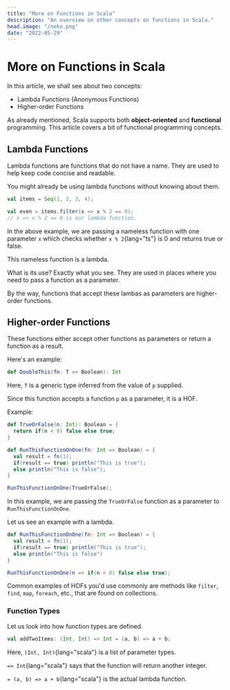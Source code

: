 ```yaml
---
title: "More on Functions in Scala"
description: "An overview on other concepts on functions in Scala."
head.image: "/neko.png"
date: "2022-05-29"
---
```


# More on Functions in Scala

In this article, we shall see about two concepts:

- Lambda Functions (Anonymous Functions)
- Higher-order Functions

As already mentioned, Scala supports both **object-oriented** and **functional** programming.
This article covers a bit of functional programming concepts.

## Lambda Functions

Lambda functions are functions that do not have a name. They are used to
help keep code concise and readable.

You might already be using lambda functions without knowing about them.

```scala
val items = Seq(1, 2, 3, 4);

val even = items.filter(x => x % 2 == 0); 
// x => x % 2 == 0 is our lambda function.
```

In the above example, we are passing a nameless function with one parameter
`x` which checks whether `x % 2`{lang="ts"} is 0 and returns true or false.

This nameless function is a lambda.

What is its use? Exactly what you see. They are used in places where you
need to pass a function as a parameter.

By the way, functions that accept these lambas as parameters are
higher-order functions.

## Higher-order Functions

These functions either accept other functions as parameters or return a function
as a result.

Here's an example:

```scala
def DoubleThis(fn: T => Boolean): Int
```

Here, `T` is a generic type inferred from the value of `p` supplied.

Since this function accepts a function `p` as a parameter, it is a HOF.

Example:

```scala
def TrueOrFalse(n: Int): Boolean = {
  return if(n < 0) false else true;
}

def RunThisFunctionOnOne(fn: Int => Boolean) = {
  val result = fn(1);
  if(result == true) println("This is true");
  else println("This is false");
}

RunThisFunctionOnOne(TrueOrFalse);

```

In this example, we are passing the `TrueOrFalse` function as a parameter
to `RunThisFunctionOnOne`.

Let us see an example with a lambda.

```scala
def RunThisFunctionOnOne(fn: Int => Boolean) = {
  val result = fn(1);
  if(result == true) println("This is true");
  else println("This is false")
}

RunThisFunctionOnOne(n => if(n < 0) false else true);

```

Common examples of HOFs you'd use commonly are methods like `filter`, `find`,
`map`, `foreach`, etc., that are found on collections.

### Function Types

Let us look into how function types are defined.

```scala
val addTwoItems: (Int, Int) => Int = (a, b) => a + b;
```

Here, `(Int, Int)`{lang="scala"} is a list of parameter types.

`=> Int`{lang="scala"} says that the function will return another
integer.

`= (a, b) => a + b`{lang="scala"} is the actual lambda function.